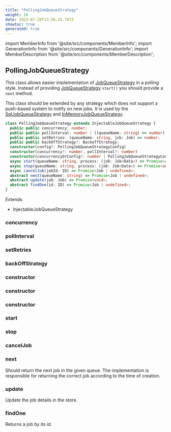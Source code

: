 ```yaml
---
title: "PollingJobQueueStrategy"
weight: 10
date: 2023-07-20T13:56:15.747Z
showtoc: true
generated: true
---
```

<!-- This file was generated from the Vendure source. Do not modify. Instead, re-run the "docs:build" script -->
import MemberInfo from '@site/src/components/MemberInfo';
import GenerationInfo from '@site/src/components/GenerationInfo';
import MemberDescription from '@site/src/components/MemberDescription';


## PollingJobQueueStrategy

<GenerationInfo sourceFile="packages/core/src/job-queue/polling-job-queue-strategy.ts" sourceLine="192" packageName="@vendure/core" />

This class allows easier implementation of <a href='/typescript-api/job-queue/job-queue-strategy#jobqueuestrategy'>JobQueueStrategy</a> in a polling style.
Instead of providing <a href='/typescript-api/job-queue/job-queue-strategy#jobqueuestrategy'>JobQueueStrategy</a> `start()` you should provide a `next` method.

This class should be extended by any strategy which does not support a push-based system
to notify on new jobs. It is used by the <a href='/typescript-api/job-queue/sql-job-queue-strategy#sqljobqueuestrategy'>SqlJobQueueStrategy</a> and <a href='/typescript-api/job-queue/in-memory-job-queue-strategy#inmemoryjobqueuestrategy'>InMemoryJobQueueStrategy</a>.

```ts title="Signature"
class PollingJobQueueStrategy extends InjectableJobQueueStrategy {
  public public concurrency: number;
  public public pollInterval: number | ((queueName: string) => number);
  public public setRetries: (queueName: string, job: Job) => number;
  public public backOffStrategy?: BackoffStrategy;
  constructor(config?: PollingJobQueueStrategyConfig)
  constructor(concurrency?: number, pollInterval?: number)
  constructor(concurrencyOrConfig?: number | PollingJobQueueStrategyConfig, maybePollInterval?: number)
  async start(queueName: string, process: (job: Job<Data>) => Promise<any>) => ;
  async stop(queueName: string, process: (job: Job<Data>) => Promise<any>) => ;
  async cancelJob(jobId: ID) => Promise<Job | undefined>;
  abstract next(queueName: string) => Promise<Job | undefined>;
  abstract update(job: Job) => Promise<void>;
  abstract findOne(id: ID) => Promise<Job | undefined>;
}
```
Extends

 * InjectableJobQueueStrategy



### concurrency

<MemberInfo kind="property" type="number"   />


### pollInterval

<MemberInfo kind="property" type="number | ((queueName: string) =&#62; number)"   />


### setRetries

<MemberInfo kind="property" type="(queueName: string, job: <a href='/typescript-api/job-queue/job#job'>Job</a>) =&#62; number"   />


### backOffStrategy

<MemberInfo kind="property" type="<a href='/typescript-api/job-queue/types#backoffstrategy'>BackoffStrategy</a>"   />


### constructor

<MemberInfo kind="method" type="(config?: PollingJobQueueStrategyConfig) => PollingJobQueueStrategy"   />


### constructor

<MemberInfo kind="method" type="(concurrency?: number, pollInterval?: number) => PollingJobQueueStrategy"   />


### constructor

<MemberInfo kind="method" type="(concurrencyOrConfig?: number | PollingJobQueueStrategyConfig, maybePollInterval?: number) => PollingJobQueueStrategy"   />


### start

<MemberInfo kind="method" type="(queueName: string, process: (job: <a href='/typescript-api/job-queue/job#job'>Job</a>&#60;Data&#62;) =&#62; Promise&#60;any&#62;) => "   />


### stop

<MemberInfo kind="method" type="(queueName: string, process: (job: <a href='/typescript-api/job-queue/job#job'>Job</a>&#60;Data&#62;) =&#62; Promise&#60;any&#62;) => "   />


### cancelJob

<MemberInfo kind="method" type="(jobId: <a href='/typescript-api/common/id#id'>ID</a>) => Promise&#60;<a href='/typescript-api/job-queue/job#job'>Job</a> | undefined&#62;"   />


### next

<MemberInfo kind="method" type="(queueName: string) => Promise&#60;<a href='/typescript-api/job-queue/job#job'>Job</a> | undefined&#62;"   />

Should return the next job in the given queue. The implementation is
responsible for returning the correct job according to the time of
creation.
### update

<MemberInfo kind="method" type="(job: <a href='/typescript-api/job-queue/job#job'>Job</a>) => Promise&#60;void&#62;"   />

Update the job details in the store.
### findOne

<MemberInfo kind="method" type="(id: <a href='/typescript-api/common/id#id'>ID</a>) => Promise&#60;<a href='/typescript-api/job-queue/job#job'>Job</a> | undefined&#62;"   />

Returns a job by its id.
